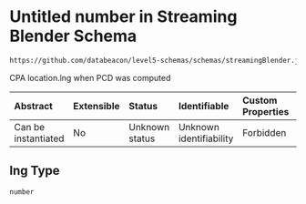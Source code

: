 # Untitled number in Streaming Blender Schema

```txt
https://github.com/databeacon/level5-schemas/schemas/streamingBlender.json#/properties/pcds/properties/intruder/properties/cpa/properties/lng
```

CPA location.lng when PCD was computed

| Abstract            | Extensible | Status         | Identifiable            | Custom Properties | Additional Properties | Access Restrictions | Defined In                                                                 |
| :------------------ | :--------- | :------------- | :---------------------- | :---------------- | :-------------------- | :------------------ | :------------------------------------------------------------------------- |
| Can be instantiated | No         | Unknown status | Unknown identifiability | Forbidden         | Allowed               | none                | [blender.schema.json\*](../out/blender.schema.json "open original schema") |

## lng Type

`number`
